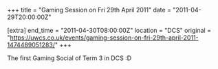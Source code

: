 +++
title = "Gaming Session on Fri 29th April 2011"
date = "2011-04-29T20:00:00Z"

[extra]
end_time = "2011-04-30T08:00:00Z"
location = "DCS"
original = "https://uwcs.co.uk/events/gaming-session-on-fri-29th-april-2011-1474489051283/"
+++

The first Gaming Social of Term 3 in DCS :D

